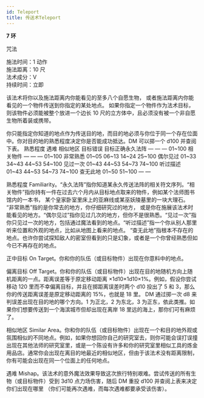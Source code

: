```yaml
---
id: Teleport
title: 传送术Teleport
---
```


**7 环**

咒法

施法时间：1 动作  
施法距离：10 尺  
法术成分：V  
持续时间：立即

该法术将你以及施法距离内你能看见的至多八个自愿生物，
或者施法距离内你能看见的一个物件传送到你指定的某处地点。
如果你指定一个物件作为法术目标，则该物件必须能被整个放进一个边长 10 尺的立方体中，且必须没有被一个非自愿生物所着装或携带。

你只能指定你知道的地点作为传送目的地，而目的地必须与你位于同一个存在位面中。你对目的地的熟悉程度决定你是否能成功抵达。DM 可以掷一个 d100 并查阅下表。
熟悉程度 遇难 相似地区 目标错误 目标正确永久法阵 — — — 01~100
相关物件 — — — 01~100
非常熟悉 01~05 06~13 14~24 25~100
偶尔见过 01~33 34~43 44~53 54~100
见过一次 01~43 44~53 54~73 74~100
听过描述 01~43 44~53 54~73 74~100
查无此地 01~50 51~100 — —

熟悉程度
Familiarity。“永久法阵”指你知道某永久传送法阵的相关符文序列。“相关物件”指你持有一件在过去六个月内从目标地点取来的物件，例如某个法师图书馆内的一本书，
某个皇家卧室里床上的亚麻线或某巫妖陵墓里的一块大理石。
“非常熟悉”指的是你常去的地方，你仔细研究过的地方，
或是你在施展该法术时能看见的地方。“偶尔见过”指你见过几次的地方，但你不是很熟悉。“见过一次”指你只见过一次的地方，包括通过魔法看到的地点。“听过描述”指一个你从别人那里听来位置和外观的地点，比如从地图上看来的地点。
“查无此地”指根本不存在的地点。也许你尝试探知敌人的密室但看到的只是幻象，或者是一个你曾经熟悉但如今已不再存在的地点。

正中目标
On Target。你和你的队伍（或目标物件）出现在你意料中的地点。

偏离目标
Off Target。你和你的队伍（或目标物件）出现在目的地随机方向上随机距离的一点。距离误差等于原定移动距离 ×1d10×1d10×1%。例如，假设你尝试移动 120 里而不幸偏离目标，并且在掷距离误差时两个 d10 投出了 5 和 3，那么你的传送距离误差是原定移动距离的 15%，也就是 18 里。
DM 通过掷一次 d8 来判误差出现在目的地的哪个方向。1 为正北，2 为东北，3 为正东，依此类推。如果你们想要传送到一个海滨城市但却出现在离岸 18 里远的海上，那你们可有麻烦了。

相似地区
Similar Area。你和你的队伍（或目标物件）出现在一个和目的地外观或氛围相似的不同地点。例如，如果你想回你自己的研究室去，则你可能会误打误撞出现在其他法师的研究室里，或是一个陈设有许多和你的研究室里相似工具的炼金用品店。通常你会出现在离目的地最近的相似地区，但由于该法术没有距离限制，你有可能会出现在同一个位面上的任何地点。

遇难
Mishap。该法术的意外魔法效果导致这次旅行特别艰难。尝试传送的所有生物（或目标物件）受到 3d10 点力场伤害，随后 DM 重投 d100 并查阅上表来决定你们出现在哪里
（你们可能再次遇难，而每次遇难都要承受该伤害）。
